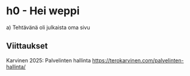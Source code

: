 # h0 - Hei weppi

a) Tehtävänä oli julkaista oma sivu

## Viittaukset

Karvinen 2025: Palvelinten hallinta https://terokarvinen.com/palvelinten-hallinta/
